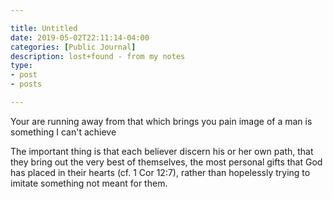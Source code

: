 ```yaml
---

title: Untitled
date: 2019-05-02T22:11:14-04:00
categories: [Public Journal]
description: lost+found - from my notes
type:
- post
- posts

---
```


Your are running away from that which brings you pain
image of a man is something I can't achieve

The important thing is that each believer discern his or her own path, that they bring out the very best of themselves, the most personal gifts that God has placed in their hearts (cf. 1 Cor 12:7), rather than hopelessly trying to imitate something not meant for them.

